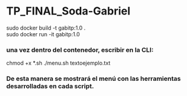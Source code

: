 # TP_FINAL_Soda-Gabriel

sudo docker build -t gabitp:1.0 .     
sudo docker run -it gabitp:1.0

### una vez dentro del contenedor, escribir en la CLI:

chmod +x *.sh 
./menu.sh textoejemplo.txt

### De esta manera se mostrará el menú con las herramientas desarrolladas en cada script.